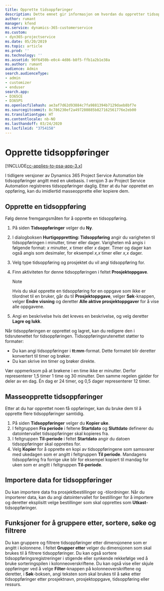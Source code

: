 ```yaml
---
title: Opprette tidsoppføringer
description: Dette emnet gir informasjon om hvordan du oppretter tidsoppføringer.
author: rumant
manager: kfend
ms.service: dynamics-365-customerservice
ms.custom:
- dyn365-projectservice
ms.date: 05/20/2019
ms.topic: article
ms.prod: ''
ms.technology: ''
ms.assetid: 90f6450b-e0c4-4d86-b8f5-ffb1a2b1e38a
ms.author: rumant
audience: Admin
search.audienceType:
- admin
- customizer
- enduser
search.app:
- D365CE
- D365PS
ms.openlocfilehash: ae3af7d62d93884c7fa9881394b7129daeb8bf7e
ms.sourcegitcommit: 8c786230ef2a497280885b827162561776e2eb00
ms.translationtype: HT
ms.contentlocale: nb-NO
ms.lasthandoff: 03/24/2020
ms.locfileid: "3754158"
---
```

# <a name="create-time-entries"></a>Opprette tidsoppføringer

[!INCLUDE[cc-applies-to-psa-app-3.x](../includes/cc-applies-to-psa-app-3x.md)]

I tidligere versjoner av Dynamics 365 Project Service Automation ble tidsoppføringer angitt med en ukebasis. I versjon 3 av Project Service Automation registreres tidsoppføringer daglig. Etter at du har opprettet en oppføring, kan du imidlertid masseopprette eller kopiere dem.

## <a name="create-a-time-entry"></a>Opprette en tidsoppføring

Følg denne fremgangsmåten for å opprette en tidsoppføring.

1. På siden **Tidsoppføringer** velger du **Ny**.
2. I dialogboksen **Hurtigoppretting: Tidsoppføring** angir du varigheten til tidsoppføringen i minutter, timer eller dager. Varigheten må angis i følgende format: *x* minutter, *x* timer eller *x* dager. Timer og dager kan også angis som desimaler, for eksempel *x,x* timer eller *x,x* dager.
3. Velg type tidsoppføring og prosjektet du vil angi tidsoppføring for.
4. Finn aktiviteten for denne tidsoppføringen i feltet **Prosjektoppgave**.

    > [!NOTE]
    > Hvis du skal opprette en tidsoppføring for en oppgave som ikke er tilordnet til en bruker, går du til **Prosjektoppgave**, velger **Søk**-knappen, velger **Endre visning** og deretter **Alle aktive prosjektoppgaver** for å vise alle oppgavene.

5. Angi en beskrivelse hvis det kreves en beskrivelse, og velg deretter **Lagre og lukk**.

Når tidsoppføringen er opprettet og lagret, kan du redigere den i tidsrutenettet for tidsoppføringen. Tidsoppføringsrutenettet støtter to formater:

- Du kan angi tidsoppføringer i **tt:mm**-format. Dette formatet blir deretter konvertert til timer og brøker.
- Du kan skrive inn timer og brøker direkte.

Vær oppmerksom på at brøkene i en time ikke er minutter. Derfor representerer 1,5 timer 1 time og 30 minutter. Den samme regelen gjelder for deler av en dag. Én dag er 24 timer, og 0,5 dager representerer 12 timer.

## <a name="bulk-create-time-entries"></a>Masseopprette tidsoppføringer

Etter at du har opprettet noen få oppføringer, kan du bruke dem til å opprette flere tidsoppføringer samtidig.

1. På siden **Tidsoppføringer** velger du **Kopier uke**.
2. I feltgruppen **Fra periode** i feltene **Startdato** og **Sluttdato** definerer du datointervallet tidsoppføringer skal kopieres fra.
3. I feltgruppen **Til-periode** i feltet **Startdato** angir du datoen tidsoppføringer skal opprettes for.
4. Velg **Kopier** for å opprette en kopi av tidsoppføringene som samsvarer med ukedagen som er angitt i feltgruppen **Til periode**. Mandagens tidsoppføring fra forrige uke blir for eksempel kopiert til mandag for uken som er angitt i feltgruppen **Til-periode**.

## <a name="import-data-for-time-entries"></a>Importere data for tidsoppføringer

Du kan importere data fra prosjektbestillinger og -tilordninger. Når du importerer data, kan du angi datointervallet for bestillinger for å importere og deretter eksplisitt velge bestillinger som skal opprettes som **Utkast**-tidsoppføringer.

## <a name="group-by-sort-search-and-filter-capabilities"></a>Funksjoner for å gruppere etter, sortere, søke og filtrere

Du kan gruppere og filtrere tidsoppføringer etter dimensjonene som er angitt i kolonnene. I feltet **Grupper etter** velger du dimensjonen som skal brukes til å filtrere tidsoppføringer. Du kan også sortere tidsoppføringsregistreringer i stigende eller synkende rekkefølge ved å bruke sorteringspilen i kolonneoverskriftene. Du kan også vise eller skjule oppføringer ved å velge **Filter**-knappen på kolonneoverskriftene og deretter, i **Søk**-boksen, angi teksten som skal brukes til å søke etter tidsoppføringer etter prosjektnavn, prosjektoppgave, tidsoppføring eller ressurs.
